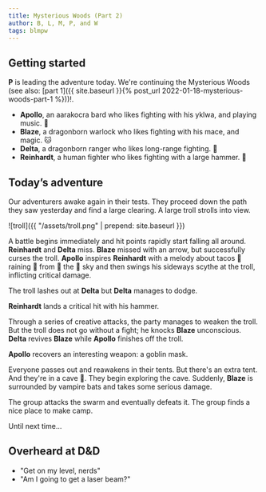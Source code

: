 ```yaml
---
title: Mysterious Woods (Part 2)
author: B, L, M, P, and W
tags: blmpw
---
```


## Getting started

**P** is leading the adventure today. We're continuing the Mysterious Woods (see also: [part 1]({{ site.baseurl }}{% post_url 2022-01-18-mysterious-woods-part-1 %}))!.

- **Apollo**, an aarakocra bard who likes fighting with his yklwa, and playing music. 🐨
- **Blaze**, a dragonborn warlock who likes fighting with his mace, and magic. 🐱
- **Delta**, a dragonborn ranger who likes long-range fighting. 🐶
- **Reinhardt**, a human fighter who likes fighting with a large hammer. 🐔

## Today’s adventure

Our adventurers awake again in their tests. They proceed down the path they saw yesterday and find a large clearing. A large troll strolls into view.

![troll]({{ "/assets/troll.png" | prepend: site.baseurl }})

A battle begins immediately and hit points rapidly start falling all around. **Reinhardt** and **Delta** miss. **Blaze** missed with an arrow, but successfully curses the troll. **Apollo** inspires **Reinhardt** with a melody about tacos 🌮 raining 🌮 from 🌮 the 🌮 sky and then swings his sideways scythe at the troll, inflicting critical damage.

The troll lashes out at **Delta** but **Delta** manages to dodge.

**Reinhardt** lands a critical hit with his hammer.

Through a series of creative attacks, the party manages to weaken the troll. But the troll does not go without a fight; he knocks **Blaze** unconscious. **Delta** revives **Blaze** while **Apollo** finishes off the troll.

**Apollo** recovers an interesting weapon: a goblin mask.

Everyone passes out and reawakens in their tents. But there's an extra tent. And they're in a cave 🤔. They begin exploring the cave. Suddenly, **Blaze** is surrounded by vampire bats and takes some serious damage.

The group attacks the swarm and eventually defeats it. The group finds a nice place to make camp.

Until next time...

## Overheard at D&D

* "Get on my level, nerds"
* "Am I going to get a laser beam?"